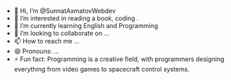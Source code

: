 - 👋 Hi, I’m @SunnatAxmatovWebdev
- 👀 I’m interested in reading a book, coding .
- 🌱 I’m currently learning English and Programming
- 💞️ I’m looking to collaborate on ...
- 📫 How to reach me ...
- 😄 Pronouns: ...
- ⚡ Fun fact: Programming is a creative field, with programmers designing everything from video games to spacecraft control systems.

<!---
SunnatAxmatovWebdev/SunnatAxmatovWebdev is a ✨ special ✨ repository because its `README.md` (this file) appears on your GitHub profile.
You can click the Preview link to take a look at your changes.
--->
